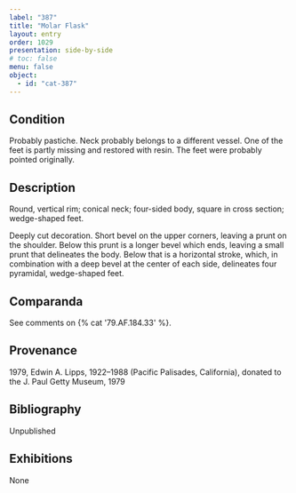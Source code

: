 ```yaml
---
label: "387"
title: "Molar Flask"
layout: entry
order: 1029
presentation: side-by-side
# toc: false
menu: false
object:
  - id: "cat-387"
---
```


## Condition

Probably pastiche. Neck probably belongs to a different vessel. One of the feet is partly missing and restored with resin. The feet were probably pointed originally.

## Description

Round, vertical rim; conical neck; four-sided body, square in cross section; wedge-shaped feet.

Deeply cut decoration. Short bevel on the upper corners, leaving a prunt on the shoulder. Below this prunt is a longer bevel which ends, leaving a small prunt that delineates the body. Below that is a horizontal stroke, which, in combination with a deep bevel at the center of each side, delineates four pyramidal, wedge-shaped feet.

## Comparanda

See comments on {% cat '79.AF.184.33' %}.

## Provenance

1979, Edwin A. Lipps, 1922–1988 (Pacific Palisades, California), donated to the J. Paul Getty Museum, 1979

## Bibliography

Unpublished

## Exhibitions

None
